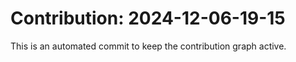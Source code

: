 # Contribution: 2024-12-06-19-15
This is an automated commit to keep the contribution graph active.
